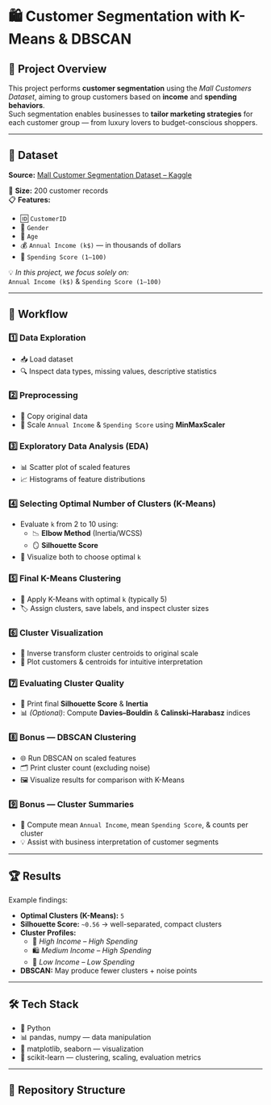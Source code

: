 # 🛍️ Customer Segmentation with K-Means & DBSCAN

## 📌 Project Overview
This project performs **customer segmentation** using the *Mall Customers Dataset*, aiming to group customers based on **income** and **spending behaviors**.  
Such segmentation enables businesses to **tailor marketing strategies** for each customer group — from luxury lovers to budget-conscious shoppers.

---

## 📂 Dataset
**Source:** [Mall Customer Segmentation Dataset – Kaggle](https://www.kaggle.com/datasets/vjchoudhary7/customer-segmentation-tutorial-in-python)  

📏 **Size:** 200 customer records  
📋 **Features:**
- 🆔 `CustomerID`
- 🚻 `Gender`
- 🎂 `Age`
- 💰 `Annual Income (k$)` — in thousands of dollars
- 🛒 `Spending Score (1–100)`

💡 *In this project, we focus solely on:*  
`Annual Income (k$)` & `Spending Score (1–100)`

---

## 🔄 Workflow

### 1️⃣ Data Exploration
- 📥 Load dataset
- 🔍 Inspect data types, missing values, descriptive statistics

### 2️⃣ Preprocessing
- 📄 Copy original data
- 📏 Scale `Annual Income` & `Spending Score` using **MinMaxScaler**

### 3️⃣ Exploratory Data Analysis (EDA)
- 📊 Scatter plot of scaled features
- 📈 Histograms of feature distributions

### 4️⃣ Selecting Optimal Number of Clusters (K-Means)
- Evaluate `k` from 2 to 10 using:
  - 📉 **Elbow Method** (Inertia/WCSS)
  - 🪞 **Silhouette Score**
- 📌 Visualize both to choose optimal `k`

### 5️⃣ Final K-Means Clustering
- 🤖 Apply K-Means with optimal `k` (typically 5)
- 🏷 Assign clusters, save labels, and inspect cluster sizes

### 6️⃣ Cluster Visualization
- 🔄 Inverse transform cluster centroids to original scale
- 🎯 Plot customers & centroids for intuitive interpretation

### 7️⃣ Evaluating Cluster Quality
- 🧮 Print final **Silhouette Score** & **Inertia**
- 📊 *(Optional)*: Compute **Davies–Bouldin** & **Calinski–Harabasz** indices

### 8️⃣ Bonus — DBSCAN Clustering
- 🌐 Run DBSCAN on scaled features
- 🗂 Print cluster count (excluding noise)
- 🖼 Visualize results for comparison with K-Means

### 9️⃣ Bonus — Cluster Summaries
- 📏 Compute mean `Annual Income`, mean `Spending Score`, & counts per cluster
- 💡 Assist with business interpretation of customer segments

---

## 🏆 Results
Example findings:
- **Optimal Clusters (K-Means):** `5`
- **Silhouette Score:** `~0.56` → well-separated, compact clusters
- **Cluster Profiles:**
  - 💎 *High Income – High Spending*
  - 🛍 *Medium Income – High Spending*
  - 🐢 *Low Income – Low Spending*
- **DBSCAN:** May produce fewer clusters + noise points

---

## 🛠 Tech Stack
- 🐍 Python  
- 📊 pandas, numpy — data manipulation  
- 🎨 matplotlib, seaborn — visualization  
- 🤖 scikit-learn — clustering, scaling, evaluation metrics  

---

## 📁 Repository Structure
